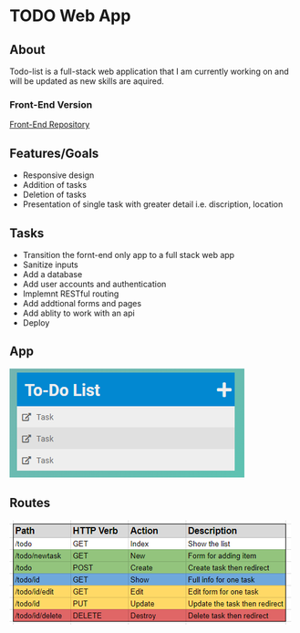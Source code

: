 # TODO Web App

## About
Todo-list is a full-stack web application that I am currently working on and will be updated as new skills are aquired.

### Front-End Version
[Front-End Repository](https://github.com/MattVastarelli/TODO-front-end "Front-End Repository")

## Features/Goals

* Responsive design
* Addition of tasks 
* Deletion of tasks
* Presentation of single task with greater detail i.e. discription, location

## Tasks
  * Transition the fornt-end only app to a full stack web app
  * Sanitize inputs
  * Add a database
  * Add user accounts and authentication
  * Implemnt RESTful routing
  * Add addtional forms and pages
  * Add ablity to work with an api
  * Deploy


## App
![alt text](https://github.com/MattVastarelli/TODO-WebApp/blob/master/assets/img/todohome.PNG)

## Routes
![alt text](https://github.com/MattVastarelli/TODO-WebApp/blob/master/assets/img/rest.PNG)
